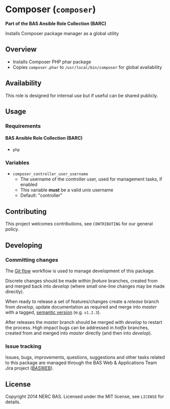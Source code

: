 # Composer (`composer`)

**Part of the BAS Ansible Role Collection (BARC)**

Installs Composer package manager as a global utility

## Overview

* Installs Composer PHP phar package
* Copies `composer.phar` to `/usr/local/bin/composer` for global availability 

## Availability

This role is designed for internal use but if useful can be shared publicly.

## Usage

### Requirements

#### BAS Ansible Role Collection (BARC)

* `php`

### Variables

* `composer_controller_user_username`
    * The username of the controller user, used for management tasks, if enabled
    * This variable **must** be a valid unix username
    * Default: "controller"

## Contributing

This project welcomes contributions, see `CONTRIBUTING` for our general policy.

## Developing

### Committing changes

The [Git flow](https://github.com/fzaninotto/Faker#formatters) workflow is used to manage development of this package.

Discrete changes should be made within *feature* branches, created from and merged back into *develop* (where small one-line changes may be made directly).

When ready to release a set of features/changes create a *release* branch from *develop*, update documentation as required and merge into *master* with a tagged, [semantic version](http://semver.org/) (e.g. `v1.2.3`).

After releases the *master* branch should be merged with *develop* to restart the process. High impact bugs can be addressed in *hotfix* branches, created from and merged into *master* directly (and then into *develop*).

### Issue tracking

Issues, bugs, improvements, questions, suggestions and other tasks related to this package are managed through the BAS Web & Applications Team Jira project ([BASWEB](https://jira.ceh.ac.uk/browse/BASWEB)).

## License

Copyright 2014 NERC BAS. Licensed under the MIT license, see `LICENSE` for details.